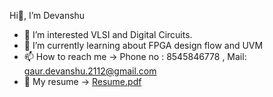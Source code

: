  Hi👋, I’m Devanshu 
- 👀 I’m interested VLSI and Digital Circuits.
- 🌱 I’m currently learning about FPGA design flow and UVM 
- 📫 How to reach me -> Phone no : 8545846778 , Mail: gaur.devanshu.2112@gmail.com
- 📜 My resume -> [Resume.pdf](https://github.com/user-attachments/files/19635581/Resume.pdf)

<!---
Griseoh/Griseoh is a ✨ special ✨ repository because its `README.md` (this file) appears on your GitHub profile.
You can click the Preview link to take a look at your changes.
--->
